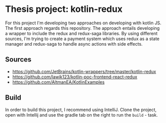# Thesis project: kotlin-redux
For this project I'm developing two approaches on developing with kotlin JS. 
The first approach regards this repository. The approach entails developing a wrapper to include the redux and redux-saga libraries.
By using different sources, I'm trying to create a payment system which uses redux as a state manager and redux-saga to handle async actions with side effects.

## Sources
* https://github.com/JetBrains/kotlin-wrappers/tree/master/kotlin-redux
* https://github.com/lawik123/kotlin-poc-frontend-react-redux
* https://github.com/AltmanEA/KotlinExamples

## Build
In order to build this project, I recommend using IntelliJ. 
Clone the project, open with Intellij and use the gradle tab on the right to run the ```build``` - task.
